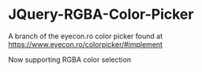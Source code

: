 # JQuery-RGBA-Color-Picker
A branch of the eyecon.ro color picker found at
https://www.eyecon.ro/colorpicker/#implement

Now supporting RGBA color selection
